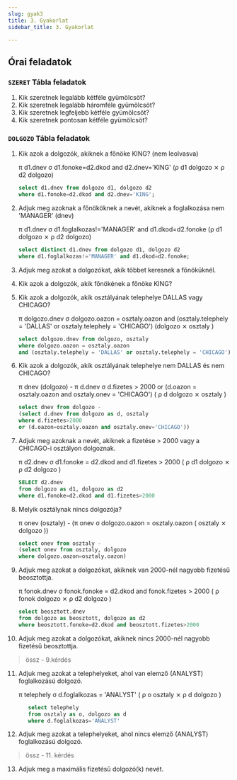 ```yaml
---
slug: gyak3
title: 3. Gyakorlat
sidebar_title: 3. Gyakorlat

---
```


## Órai feladatok
### `SZERET` Tábla feladatok
1.  Kik szeretnek legalább kétféle gyümölcsöt?
2.  Kik szeretnek legalább háromféle gyümölcsöt?
3.  Kik szeretnek legfeljebb kétféle gyümölcsöt?
4.  Kik szeretnek pontosan kétféle gyümölcsöt?

### `DOLGOZO` Tábla feladatok
1.  Kik azok a dolgozók, akiknek a főnöke KING? (nem leolvasva)

	π d1.dnev σ d1.fonoke=d2.dkod and d2.dnev='KING' (ρ d1 dolgozo ⨯ ρ d2 dolgozo)
	
	```sql
	select d1.dnev from dolgozo d1, dolgozo d2 
	where d1.fonoke=d2.dkod and d2.dnev='KING';
	```
2.  Adjuk meg azoknak a főnököknek a nevét, akiknek a foglalkozása nem 'MANAGER' (dnev)
	

    π d1.dnev σ d1.foglalkozas!='MANAGER' and d1.dkod=d2.fonoke (ρ d1 dolgozo ⨯ ρ d2 dolgozo)
	```sql
	select distinct d1.dnev from dolgozo d1, dolgozo d2 
	where d1.foglalkozas!='MANAGER' and d1.dkod=d2.fonoke;
	```
3.  Adjuk meg azokat a dolgozókat, akik többet keresnek a főnöküknél.
4.  Kik azok a dolgozók, akik főnökének a főnöke KING?
5.  Kik azok a dolgozók, akik osztályának telephelye DALLAS vagy CHICAGO?
	
	π dolgozo.dnev σ dolgozo.oazon = osztaly.oazon and (osztaly.telephely = 'DALLAS' or osztaly.telephely = 'CHICAGO') (dolgozo ⨯ osztaly )
	
	```sql
	select dolgozo.dnev from dolgozo, osztaly
	where dolgozo.oazon = osztaly.oazon
	and (osztaly.telephely = 'DALLAS' or osztaly.telephely = 'CHICAGO');
	```
	
6.  Kik azok a dolgozók, akik osztályának telephelye nem DALLAS és nem CHICAGO?

	π dnev (dolgozo) - π d.dnev σ d.fizetes > 2000 or (d.oazon = osztaly.oazon and osztaly.onev = 'CHICAGO') ( ρ d dolgozo ⨯ osztaly )
	```sql
	select dnev from dolgozo -
	(select d.dnev from dolgozo as d, osztaly
	where d.fizetes>2000
	or (d.oazon=osztaly.oazon and osztaly.onev='CHICAGO'))
	```
7.  Adjuk meg azoknak a nevét, akiknek a fizetése > 2000 vagy a CHICAGO-i osztályon dolgoznak.

	π d2.dnev σ d1.fonoke = d2.dkod and d1.fizetes > 2000 ( ρ d1 dolgozo ⨯ ρ d2 dolgozo )
	```sql
	SELECT d2.dnev
	from dolgozo as d1, dolgozo as d2
	where d1.fonoke=d2.dkod and d1.fizetes>2000
	```
8.  Melyik osztálynak nincs dolgozója?

	π onev (osztaly) - (π onev σ dolgozo.oazon = osztaly.oazon ( osztaly ⨯ dolgozo ))
	```sql
	select onev from osztaly - 
	(select onev from osztaly, dolgozo
	where dolgozo.oazon=osztaly.oazon)
	```
9.  Adjuk meg azokat a dolgozókat, akiknek van 2000-nél nagyobb fizetésű beosztottja.

	π fonok.dnev σ fonok.fonoke = d2.dkod and fonok.fizetes > 2000 ( ρ fonok dolgozo ⨯ ρ d2 dolgozo )
	```sql 
	select beosztott.dnev
	from dolgozo as beosztott, dolgozo as d2
	where beosztott.fonoke=d2.dkod and beosztott.fizetes>2000
	```
 
10.  Adjuk meg azokat a dolgozókat, akiknek nincs 2000-nél nagyobb fizetésű beosztottja.
> össz - 9.kérdés
11.  Adjuk meg azokat a telephelyeket, ahol van elemző (ANALYST) foglalkozású dolgozó.
	 
	 π telephely σ d.foglalkozas = 'ANALYST' ( ρ o osztaly ⨯ ρ d dolgozo )
	 ```sql
		select telephely 
		from osztaly as o, dolgozo as d
		where d.foglalkozas='ANALYST'
		```
	
12.  Adjuk meg azokat a telephelyeket, ahol nincs elemző (ANALYST) foglalkozású dolgozó.
> össz - 11. kérdés
13.  Adjuk meg a maximális fizetésű dolgozó(k) nevét.
<!--stackedit_data:
eyJoaXN0b3J5IjpbLTIyODQ3NTg5NiwtNjQxNjg4NTkxLC03Mz
Y2Nzc2MDMsLTIwMjg4NTgwNzhdfQ==
-->